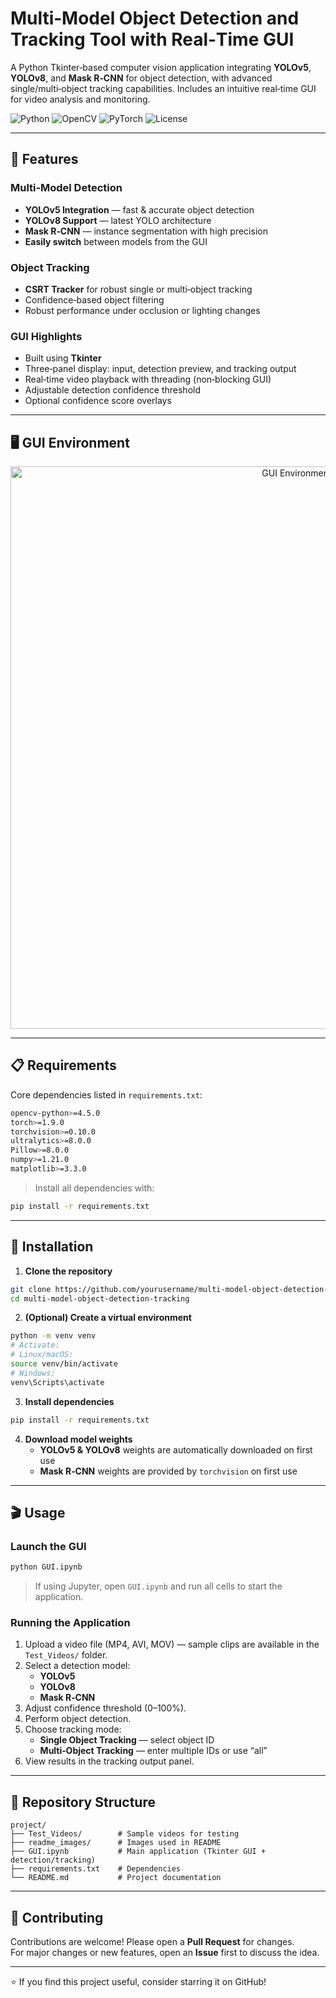 # Multi‑Model Object Detection and Tracking Tool with Real‑Time GUI

A Python Tkinter‑based computer vision application integrating **YOLOv5**, **YOLOv8**, and **Mask R‑CNN** for object detection, with advanced single/multi‑object tracking capabilities. Includes an intuitive real‑time GUI for video analysis and monitoring.

![Python](https://img.shields.io/badge/python-3.8+-blue.svg)
![OpenCV](https://img.shields.io/badge/OpenCV-4.5+-green.svg)
![PyTorch](https://img.shields.io/badge/PyTorch-1.9+-red.svg)
![License](https://img.shields.io/badge/license-MIT-blue.svg)

---

## 🚀 Features

### Multi‑Model Detection
- **YOLOv5 Integration** — fast & accurate object detection
- **YOLOv8 Support** — latest YOLO architecture
- **Mask R‑CNN** — instance segmentation with high precision
- **Easily switch** between models from the GUI

### Object Tracking
- **CSRT Tracker** for robust single or multi‑object tracking
- Confidence‑based object filtering
- Robust performance under occlusion or lighting changes

### GUI Highlights
- Built using **Tkinter**
- Three‑panel display: input, detection preview, and tracking output
- Real‑time video playback with threading (non‑blocking GUI)
- Adjustable detection confidence threshold
- Optional confidence score overlays

---

## 🖥️ GUI Environment

<p align="center">
  <img src="readme_images/GUI_Environment.PNG" alt="GUI Environment" width="900">
</p>

---

## 📋 Requirements

Core dependencies listed in `requirements.txt`:

```bash
opencv-python>=4.5.0
torch>=1.9.0
torchvision>=0.10.0
ultralytics>=8.0.0
Pillow>=8.0.0
numpy>=1.21.0
matplotlib>=3.3.0
```

> Install all dependencies with:
```bash
pip install -r requirements.txt
```

---

## 🚀 Installation

1. **Clone the repository**
```bash
git clone https://github.com/yourusername/multi-model-object-detection-tracking.git
cd multi-model-object-detection-tracking
```

2. **(Optional) Create a virtual environment**
```bash
python -m venv venv
# Activate:
# Linux/macOS:
source venv/bin/activate
# Windows:
venv\Scripts\activate
```

3. **Install dependencies**
```bash
pip install -r requirements.txt
```

4. **Download model weights**  
   - **YOLOv5 & YOLOv8** weights are automatically downloaded on first use  
   - **Mask R‑CNN** weights are provided by `torchvision` on first use

---

## 🎬 Usage

### Launch the GUI
```bash
python GUI.ipynb
```
> If using Jupyter, open `GUI.ipynb` and run all cells to start the application.

### Running the Application
1. Upload a video file (MP4, AVI, MOV) — sample clips are available in the `Test_Videos/` folder.
2. Select a detection model:
   - **YOLOv5**
   - **YOLOv8**
   - **Mask R‑CNN**
3. Adjust confidence threshold (0–100%).
4. Perform object detection.
5. Choose tracking mode:
   - **Single Object Tracking** — select object ID
   - **Multi‑Object Tracking** — enter multiple IDs or use “all”
6. View results in the tracking output panel.

---

## 📂 Repository Structure

```
project/
├── Test_Videos/        # Sample videos for testing
├── readme_images/      # Images used in README
├── GUI.ipynb           # Main application (Tkinter GUI + detection/tracking)
├── requirements.txt    # Dependencies
└── README.md           # Project documentation
```

---

## 🤝 Contributing

Contributions are welcome! Please open a **Pull Request** for changes.  
For major changes or new features, open an **Issue** first to discuss the idea.

---

⭐ If you find this project useful, consider starring it on GitHub!
